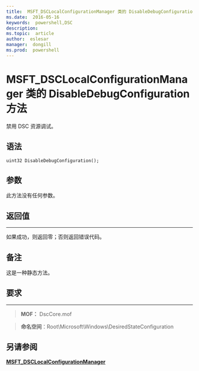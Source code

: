 ```yaml
---
title:  MSFT_DSCLocalConfigurationManager 类的 DisableDebugConfiguration 方法
ms.date:  2016-05-16
keywords:  powershell,DSC
description:  
ms.topic:  article
author:  eslesar
manager:  dongill
ms.prod:  powershell
---
```


# MSFT_DSCLocalConfigurationManager 类的 DisableDebugConfiguration 方法

禁用 DSC 资源调试。

语法
------

```mof
uint32 DisableDebugConfiguration();
```

参数
----------

此方法没有任何参数。

## 返回值
------------

如果成功，则返回零；否则返回错误代码。

## 备注

这是一种静态方法。

## 要求
------------
>**MOF：** DscCore.mof

>**命名空间**：Root\Microsoft\Windows\DesiredStateConfiguration


## 另请参阅


[**MSFT_DSCLocalConfigurationManager**](msft-dsclocalconfigurationmanager.md)

 

 





<!--HONumber=May16_HO3-->


